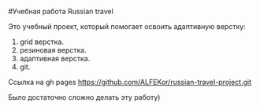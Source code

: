#Учебная работа Russian travel

Это учебный проект, который помогает освоить адаптивную верстку:
1. grid верстка.
2. резиновая верстка.
3. адаптивная верстка.
4. git.

Ссылка на gh pages https://github.com/ALFEKor/russian-travel-project.git

Было достаточно сложно делать эту работу)
